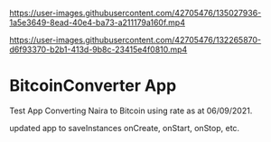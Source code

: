 
https://user-images.githubusercontent.com/42705476/135027936-1a5e3649-8ead-40e4-ba73-a211179a160f.mp4

https://user-images.githubusercontent.com/42705476/132265870-d6f93370-b2b1-413d-9b8c-23415e4f0810.mp4

# BitcoinConverter App
Test App Converting Naira to Bitcoin using rate as at 06/09/2021.

updated app to saveInstances onCreate, onStart, onStop, etc.
